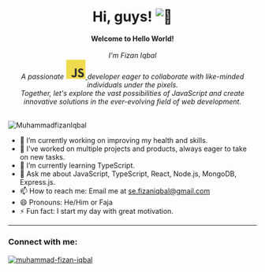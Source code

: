<h1 align="center">Hi, guys! <img src="https://github.com/wervlad/wervlad/assets/24524555/766d336d-b87d-44ba-807c-c51de2bc6b4d" width="28px" alt="👋"></h1>

<p align="center"> 
    <b>Welcome to Hello World!</b><br><br>
    <i>
      I'm Fizan Iqbal<br> 
     A passionate  <a href="https://developer.mozilla.org/en-US/docs/Web/JavaScript" target="_blank" align="center">
    <img src="https://raw.githubusercontent.com/devicons/devicon/master/icons/javascript/javascript-original.svg" alt="javascript" width="40" height="40"/>
  </a> developer eager to collaborate with like-minded individuals under the pixels. <br>
Together, let's explore the vast possibilities of JavaScript and create innovative solutions in the ever-evolving field of web development.<br>
    </i><br>
  </p>

<p align="left">
  <img src="https://komarev.com/ghpvc/?username=faizaniqbalLC" alt="MuhammadfizanIqbal" />
</p>


- 🔭 I’m currently working on improving my health and skills.
- 📱 I've worked on multiple projects and products, always eager to take on new tasks.
- 🌱 I’m currently learning TypeScript.
- 💬 Ask me about JavaScript, TypeScript, React, Node.js, MongoDB, Express.js.
- 📫 How to reach me: Email me at [se.fizaniqbal@gmail.com](mailto:se.fizaniqbal@gmail.com)
- 😄 Pronouns: He/Him or Faja
- ⚡ Fun fact: I start my day with great motivation.

---

### Connect with me:

<p align="left">
  <a href="https://www.linkedin.com/in/muhammad-fizan-iqbal/" target="_blank">
    <img align="center" src="https://raw.githubusercontent.com/rahuldkjain/github-profile-readme-generator/master/src/images/icons/Social/linked-in-alt.svg" alt="muhammad-fizan-iqbal" height="30" width="40" />
  </a>
</p>
